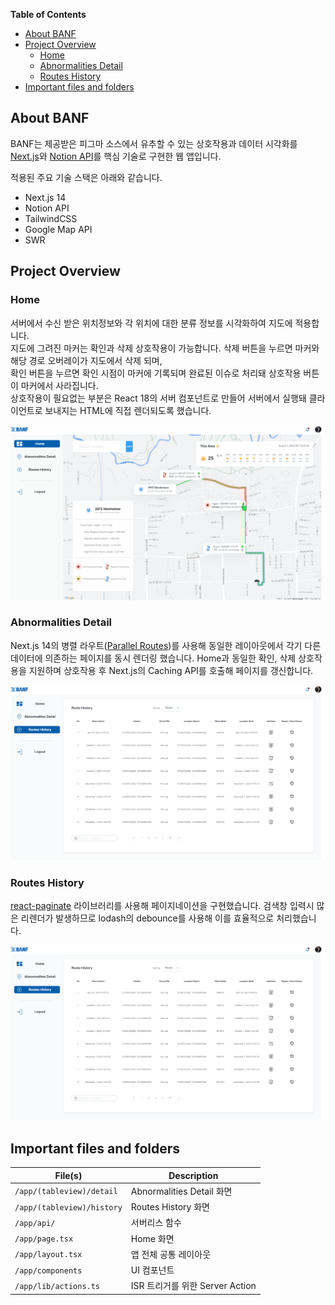 **Table of Contents**

- [About BANF](#about-banf)
- [Project Overview](#project-overview)
  - [Home](#home)
  - [Abnormalities Detail](#abnormalities-detail)
  - [Routes History](#routes-history)
- [Important files and folders](#important-files-and-folders)

## About BANF

BANF는 제공받은 피그마 소스에서 유추할 수 있는 상호작용과 데이터 시각화를 [Next.js](https://nextjs.org/)와 [Notion API](https://developers.notion.com/)를 핵심 기술로 구현한 웹 앱입니다.

적용된 주요 기술 스택은 아래와 같습니다.

- Next.js 14
- Notion API
- TailwindCSS
- Google Map API
- SWR

## Project Overview

### Home

서버에서 수신 받은 위치정보와 각 위치에 대한 분류 정보를 시각화하여 지도에 적용합니다. <br>
지도에 그려진 마커는 확인과 삭제 상호작용이 가능합니다. 삭제 버튼을 누르면 마커와 해당 경로 오버레이가 지도에서 삭제 되며,<br> 확인 버튼을 누르면 확인 시점이 마커에 기록되며 완료된 이슈로 처리돼 상호작용 버튼이 마커에서 사라집니다. <br>
상호작용이 필요없는 부분은 React 18의 서버 컴포넌트로 만들어 서버에서 실행돼 클라이언트로 보내지는 HTML에 직접 렌더되도록 했습니다.

![Home](/public/map.gif)

### Abnormalities Detail

Next.js 14의 병렬 라우트([Parallel Routes](https://nextjs.org/docs/app/building-your-application/routing/parallel-routes))를 사용해 동일한 레이아웃에서 각기 다른 데이터에 의존하는 페이지를 동시 렌더링 했습니다.
Home과 동일한 확인, 삭제 상호작용을 지원하며 상호작용 후 Next.js의 Caching API를 호출해 페이지를 갱신합니다.

![Abnormalities Detail](/public/table2.gif)

### Routes History

[react-paginate](https://www.npmjs.com/package/react-paginate) 라이브러리를 사용해 페이지네이션을 구현했습니다.
검색창 입력시 많은 리렌더가 발생하므로 lodash의 debounce를 사용해 이를 효율적으로 처리했습니다.

![Routes History](/public/table2.gif)

## Important files and folders

| File(s)                    | Description                     |
| -------------------------- | ------------------------------- |
| `/app/(tableview)/detail`  | Abnormalities Detail 화면       |
| `/app/(tableview)/history` | Routes History 화면             |
| `/app/api/`                | 서버리스 함수                   |
| `/app/page.tsx`            | Home 화면                       |
| `/app/layout.tsx`          | 앱 전체 공통 레이아웃           |
| `/app/components`          | UI 컴포넌트                     |
| `/app/lib/actions.ts`      | ISR 트리거를 위한 Server Action |
